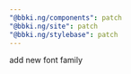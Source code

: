 ```yaml
---
"@bbki.ng/components": patch
"@bbki.ng/site": patch
"@bbki.ng/stylebase": patch
---
```


add new font family
